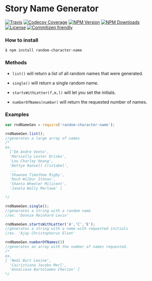 # Story Name Generator

[![Travis](https://img.shields.io/travis/jmichelin/characternamegenerator.svg?style=flat)](https://travis-ci.org/jmichelin/characternamegenerator)
[![Codecov Coverage](https://img.shields.io/codecov/c/github/jmichelin/characternamegenerator.svg?style=flat)](https://codecov.io/gh/jmichelin/characternamegenerator)
[![NPM Version](https://img.shields.io/npm/v/random-character-name.svg?style=flat)](https://github.com/jmichelin/characternamegenerator)
[![NPM Downloads](https://img.shields.io/npm/dm/random-character-name.svg?style=flat)](https://www.npmjs.com/package/random-character-name)
[![License](https://img.shields.io/npm/l/random-character-name.svg?style=flat)](http://spdx.org/licenses/MIT)
[![Commitizen friendly](https://img.shields.io/badge/commitizen-friendly-brightgreen.svg)](http://commitizen.github.io/cz-cli/)

### How to install
`$ npm install random-character-name`

### Methods

*   `list()` will return a list of all random names that were generated.

*   `single()` will return a single random name.

*   `startsWithLetter(f,m,l)` will let you set the initials.

*   `numberOfNames(number)` will return the requested number of names.

### Examples

```javascript
var rndNameGen = require('random-character-name');

rndNameGen.list();
//generates a large array of names
/*
ex.
  ['Em Andre Vento',
  'Marsiella Lester Drisko',
  'Lou Charley Hoang',
  'Bettye Ransell Cristabel',
  ...
  'Shawnee Timothee Rigby',
  'Roch Wilbur Ithnan',
  'Shanta Wheeler Milicent',
  'Janela Wally Marlowe' ]

*/

rndNameGen.single();
//generates a string with a random name
//ex. 'Donnie Reinhard Levin'

rndNameGen.startsWithLetter('A','C','E');
//generates a string with a name with requested initials
//ex. 'Ajay Christophorus Elset'

rndNameGen.numberOfNames(3)
//generates an array with the number of names requested.
/*
ex.
[ 'Nedi Burt Lexine',
  'Cairistiona Jacobo Merl',
  'Annaliese Bartolomeo Cherian' ]
*/
```
